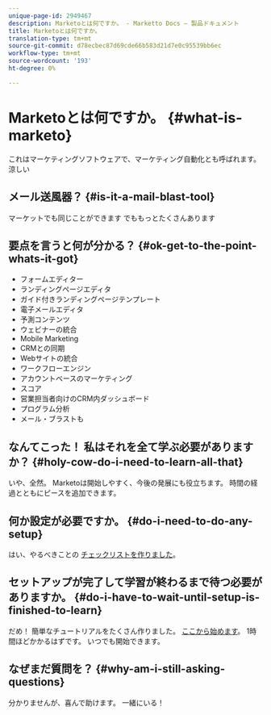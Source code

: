 ```yaml
---
unique-page-id: 2949467
description: Marketoとは何ですか。 - Marketto Docs — 製品ドキュメント
title: Marketoとは何ですか。
translation-type: tm+mt
source-git-commit: d78ecbec87d69cde66b583d21d7e0c95539bb6ec
workflow-type: tm+mt
source-wordcount: '193'
ht-degree: 0%

---
```



# Marketoとは何ですか。 {#what-is-marketo}

これはマーケティングソフトウェアで、マーケティング自動化とも呼ばれます。 涼しい

## メール送風器？ {#is-it-a-mail-blast-tool}

マーケットでも同じことができます でももっとたくさんあります

## 要点を言うと何が分かる？ {#ok-get-to-the-point-whats-it-got}

* フォームエディター
* ランディングページエディタ
* ガイド付きランディングページテンプレート
* 電子メールエディタ
* 予測コンテンツ
* ウェビナーの統合
* Mobile Marketing
* CRMとの同期
* Webサイトの統合
* ワークフローエンジン
* アカウントベースのマーケティング
* スコア
* 営業担当者向けのCRM内ダッシュボード
* プログラム分析
* メール・ブラストも

## なんてこった！ 私はそれを全て学ぶ必要がありますか？ {#holy-cow-do-i-need-to-learn-all-that}

いや、全然。 Marketoは開始しやすく、今後の発展にも役立ちます。 時間の経過とともにピースを追加できます。

## 何か設定が必要ですか。 {#do-i-need-to-do-any-setup}

はい、やるべきことの [チェックリストを作りました](/help/marketo/getting-started/setup-steps/setup-checklist.md)。

## セットアップが完了して学習が終わるまで待つ必要がありますか。 {#do-i-have-to-wait-until-setup-is-finished-to-learn}

だめ！ 簡単なチュートリアルをたくさん作りました。 [ここから始めます](/help/marketo/getting-started/quick-wins/get-set-up-and-add-a-person.md)。 1時間ほどかかるはずです。 いつでも開始できます。

## なぜまだ質問を？ {#why-am-i-still-asking-questions}

分かりませんが、喜んで助けます。 一緒にいる！
